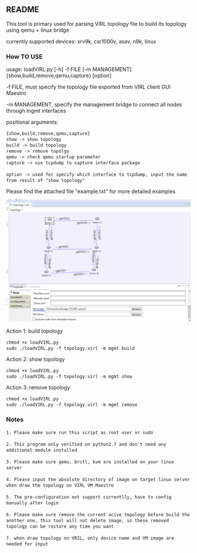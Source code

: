 ## README
This tool is primary used for parsing VIRL topology file to build its topology using qemu + linux bridge

currently supported devices: xrv9k, csr1000v, asav, n9k, linux

### How TO USE

usage: loadVIRL.py [-h] -f FILE [-m MANAGEMENT] {show,build,remove,qemu,capture} [option]

-f FILE, must specify the topology file exported from VIRL client GUI Maestro


-m MANAGEMENT, specify the management bridge to connect all nodes through mgmt interfaces


positional arguments: 

    {show,build,remove,qemu,capture}
	show -> show topology	
	build -> build topology
	remove -> remove topolgy
	qemu -> check qemu startup parameter
	capture -> use tcpdump to capture interface package

	option -> used for specify which interface to tcpdump, input the name from result of "show topology" 

Please find the attached file "example.txt" for more detailed examples


![alt text](https://github.com/JinlongWukong/vrlab/blob/master/topology.PNG)


Action 1: build topology

    chmod +x loadVIRL.py
 	sudo ./loadVIRL.py -f topology.virl -m mgmt build

Action 2: show topology

    chmod +x loadVIRL.py
 	sudo ./loadVIRL.py -f topology.virl -m mgmt show

Action 3: remove topology

    chmod +x loadVIRL.py
 	sudo ./loadVIRL.py -f topology.virl -m mgmt remove
  

### Notes
	1. Please make sure run this script as root user or sudo
	
	2. This program only verified on python2.7 and don't need any additional module installed 

	3. Please make sure qemu, brctl, kvm are installed on your linux server

	4. Please input the absolute directory of image on target linux server when draw the topology on VIRL VM Maestro

	5. The pre-configuration not support currentlly, have to config manually after login
	
	6. Please make sure remove the current acive topology before build the another one, this tool will not delete image, so these removed topology can be restore any time you want 
        
	7. when draw topology on VRIL, only device name and VM image are needed for input
